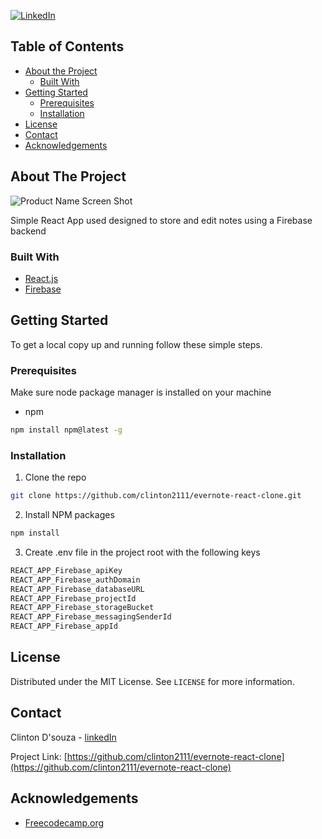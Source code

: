[![LinkedIn][linkedin-shield]][linkedin-url]

<!-- TABLE OF CONTENTS -->
## Table of Contents

* [About the Project](#about-the-project)
  * [Built With](#built-with)
* [Getting Started](#getting-started)
  * [Prerequisites](#prerequisites)
  * [Installation](#installation)
* [License](#license)
* [Contact](#contact)
* [Acknowledgements](#acknowledgements)



<!-- ABOUT THE PROJECT -->
## About The Project

![Product Name Screen Shot][product-screenshot]

Simple React App used designed to store and edit notes using a Firebase backend


### Built With

* [React.js](https://reactjs.org/)
* [Firebase](https://firebase.google.com/)



<!-- GETTING STARTED -->
## Getting Started

To get a local copy up and running follow these simple steps.

### Prerequisites

Make sure node package manager is installed on your machine
* npm
```sh
npm install npm@latest -g
```

### Installation

1. Clone the repo
```sh
git clone https://github.com/clinton2111/evernote-react-clone.git
```
2. Install NPM packages
```sh
npm install
```
3. Create .env file in the project root with the following keys
```sh
REACT_APP_Firebase_apiKey
REACT_APP_Firebase_authDomain
REACT_APP_Firebase_databaseURL
REACT_APP_Firebase_projectId
REACT_APP_Firebase_storageBucket
REACT_APP_Firebase_messagingSenderId
REACT_APP_Firebase_appId
```

<!-- LICENSE -->
## License

Distributed under the MIT License. See `LICENSE` for more information.



<!-- CONTACT -->
## Contact

Clinton D'souza - [linkedIn](https://www.linkedin.com/in/clinton2111/)

Project Link: [https://github.com/clinton2111/evernote-react-clone](https://github.com/clinton2111/evernote-react-clone)



<!-- ACKNOWLEDGEMENTS -->
## Acknowledgements

* [Freecodecamp.org](https://www.youtube.com/watch?v=I250xdtUvy8)




<!-- MARKDOWN LINKS & IMAGES -->
<!-- https://www.markdownguide.org/basic-syntax/#reference-style-links -->

[linkedin-shield]: https://img.shields.io/badge/-LinkedIn-black.svg?style=flat-square&logo=linkedin&colorB=555
[linkedin-url]: https://www.linkedin.com/in/clinton2111/
[product-screenshot]: https://i.ibb.co/d5QvWZ5/evernoteclone-SS.png
